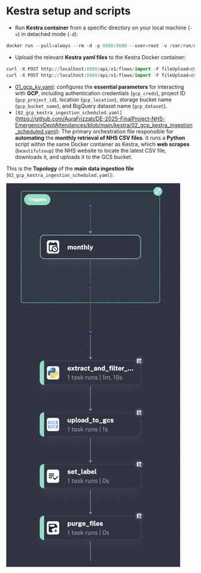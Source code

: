 # **Kestra setup and scripts**

- Run **Kestra container** from a specific directory on your local machine (`-v`) in detached mode (`-d`):

```python
docker run --pull=always --rm -d -p 8080:8080 --user=root -v /var/run/docker.sock:/var/run/docker.sock -v /Users/aurafrizzati/Desktop/DE-2025-FinalProject/terraform:/tmp kestra/kestra:latest server local
```

- Upload the relevant **Kestra yaml files** to the Kestra Docker container:

```python
curl -X POST http://localhost:8080/api/v1/flows/import -F fileUpload=@01_gcp_kv.yaml
curl -X POST http://localhost:8080/api/v1/flows/import -F fileUpload=@02_gcp_kestra_ingestion_scheduled.yaml
```

- [01_gcp_kv.yaml](https://github.com/AuraFrizzati/DE-2025-FinalProject-NHS-EmergencyDeptAttendances/blob/main/kestra/01_gcp_kv.yaml): configures the **essential parameters** for interacting with **GCP**, including authentication credentials (`gcp_creds`), project ID (`gcp_project_id`), location (`gcp_location`), storage bucket name (`gcp_bucket_name`), and BigQuery dataset name (`gcp_dataset`).
- `[02_gcp_kestra_ingestion_scheduled.yaml]`(https://github.com/AuraFrizzati/DE-2025-FinalProject-NHS-EmergencyDeptAttendances/blob/main/kestra/02_gcp_kestra_ingestion_scheduled.yaml): The primary orchestration file responsible for **automating** the **monthly retrieval of NHS CSV files**. It runs a **Python** script within the same Docker container as Kestra, which **web scrapes** (`beautifulsoup`) the NHS website to locate the latest CSV file, downloads it, and uploads it to the GCS bucket.

This is the **Topology** of the **main data ingestion file** (`02_gcp_kestra_ingestion_scheduled.yaml`):

![alt text](image.png)



